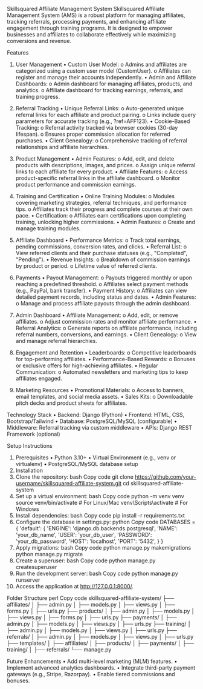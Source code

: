 Skillsquared Affiliate Management System
Skillsquared Affiliate Management System (AMS) is a robust platform for managing affiliates, tracking referrals, processing payments, and enhancing affiliate engagement through training programs. It is designed to empower businesses and affiliates to collaborate effectively while maximizing conversions and revenue.
 
Features
1. User Management
•	Custom User Model:
o	Admins and affiliates are categorized using a custom user model (CustomUser).
o	Affiliates can register and manage their accounts independently.
•	Admin and Affiliate Dashboards:
o	Admin dashboard for managing affiliates, products, and analytics.
o	Affiliate dashboard for tracking earnings, referrals, and training progress.
 
2. Referral Tracking
•	Unique Referral Links:
o	Auto-generated unique referral links for each affiliate and product pairing.
o	Links include query parameters for accurate tracking (e.g., ?ref=AFF123).
•	Cookie-Based Tracking:
o	Referral activity tracked via browser cookies (30-day lifespan).
o	Ensures proper commission allocation for referred purchases.
•	Client Genealogy:
o	Comprehensive tracking of referral relationships and affiliate hierarchies.
 
3. Product Management
•	Admin Features:
o	Add, edit, and delete products with descriptions, images, and prices.
o	Assign unique referral links to each affiliate for every product.
•	Affiliate Features:
o	Access product-specific referral links in the affiliate dashboard.
o	Monitor product performance and commission earnings.
 
4. Training and Certification
•	Online Training Modules:
o	Modules covering marketing strategies, referral techniques, and performance tips.
o	Affiliates track their progress and complete courses at their own pace.
•	Certification:
o	Affiliates earn certifications upon completing training, unlocking higher commissions.
•	Admin Features:
o	Create and manage training modules.
 
5. Affiliate Dashboard
•	Performance Metrics:
o	Track total earnings, pending commissions, conversion rates, and clicks.
•	Referral List:
o	View referred clients and their purchase statuses (e.g., "Completed", "Pending").
•	Revenue Insights:
o	Breakdown of commission earnings by product or period.
o	Lifetime value of referred clients.
 
6. Payments
•	Payout Management:
o	Payouts triggered monthly or upon reaching a predefined threshold.
o	Affiliates select payment methods (e.g., PayPal, bank transfer).
•	Payment History:
o	Affiliates can view detailed payment records, including status and dates.
•	Admin Features:
o	Manage and process affiliate payouts through the admin dashboard.
 
7. Admin Dashboard
•	Affiliate Management:
o	Add, edit, or remove affiliates.
o	Adjust commission rates and monitor affiliate performance.
•	Referral Analytics:
o	Generate reports on affiliate performance, including referral numbers, conversions, and earnings.
•	Client Genealogy:
o	View and manage referral hierarchies.
 
8. Engagement and Retention
•	Leaderboards:
o	Competitive leaderboards for top-performing affiliates.
•	Performance-Based Rewards:
o	Bonuses or exclusive offers for high-achieving affiliates.
•	Regular Communication:
o	Automated newsletters and marketing tips to keep affiliates engaged.
 
9. Marketing Resources
•	Promotional Materials:
o	Access to banners, email templates, and social media assets.
•	Sales Kits:
o	Downloadable pitch decks and product sheets for affiliates.
 
Technology Stack
•	Backend: Django (Python)
•	Frontend: HTML, CSS, Bootstrap/Tailwind
•	Database: PostgreSQL/MySQL (configurable)
•	Middleware: Referral tracking via custom middleware
•	APIs: Django REST Framework (optional)
 
Setup Instructions
1. Prerequisites
•	Python 3.10+
•	Virtual Environment (e.g., venv or virtualenv)
•	PostgreSQL/MySQL database setup
2. Installation
1.	Clone the repository:
bash
Copy code
git clone https://github.com/your-username/skillsquared-affiliate-system.git
cd skillsquared-affiliate-system
2.	Set up a virtual environment:
bash
Copy code
python -m venv venv
source venv/bin/activate  # For Linux/Mac
venv\Scripts\activate     # For Windows
3.	Install dependencies:
bash
Copy code
pip install -r requirements.txt
4.	Configure the database in settings.py:
python
Copy code
DATABASES = {
    'default': {
        'ENGINE': 'django.db.backends.postgresql',
        'NAME': 'your_db_name',
        'USER': 'your_db_user',
        'PASSWORD': 'your_db_password',
        'HOST': 'localhost',
        'PORT': '5432',
    }
}
5.	Apply migrations:
bash
Copy code
python manage.py makemigrations
python manage.py migrate
6.	Create a superuser:
bash
Copy code
python manage.py createsuperuser
7.	Run the development server:
bash
Copy code
python manage.py runserver
8.	Access the application at http://127.0.0.1:8000/.
 
Folder Structure
perl
Copy code
skillsquared-affiliate-system/
├── affiliates/
│   ├── admin.py
│   ├── models.py
│   ├── views.py
│   ├── forms.py
│   ├── urls.py
├── products/
│   ├── admin.py
│   ├── models.py
│   ├── views.py
│   ├── forms.py
│   ├── urls.py
├── payments/
│   ├── admin.py
│   ├── models.py
│   ├── views.py
│   ├── urls.py
├── training/
│   ├── admin.py
│   ├── models.py
│   ├── views.py
│   ├── urls.py
├── referrals/
│   ├── admin.py
│   ├── models.py
│   ├── views.py
│   ├── urls.py
├── templates/
│   ├── affiliates/
│   ├── products/
│   ├── payments/
│   ├── training/
│   ├── referrals/
└── manage.py
 
Future Enhancements
•	Add multi-level marketing (MLM) features.
•	Implement advanced analytics dashboards.
•	Integrate third-party payment gateways (e.g., Stripe, Razorpay).
•	Enable tiered commissions and bonuses.

